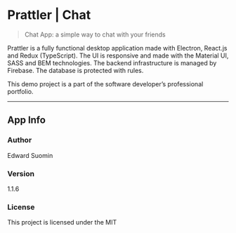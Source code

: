 # Prattler | Chat

> Chat App: a simple way to chat with your friends

Prattler is a fully functional desktop application made with Electron, React.js and Redux (TypeScript). The UI is responsive and made with the Material UI, SASS and BEM technologies. The backend infrastructure is managed by Firebase. The database is protected with rules. 

This demo project is a part of the software developer’s professional portfolio.

---

## App Info

### Author

Edward Suomin

### Version

1.1.6

### License

This project is licensed under the MIT 
